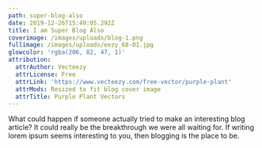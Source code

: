 ```yaml
---
path: super-blog-also
date: 2019-12-26T15:49:05.292Z
title: I am Super Blog Also
coverimage: /images/uploads/blog-1.png
fullimage: /images/uploads/eezy_68-01.jpg
glowcolor: 'rgba(206, 82, 47, 1)'
attribution:
  attrAuthor: Vecteezy
  attrLicense: Free
  attrLink: 'https://www.vecteezy.com/free-vector/purple-plant'
  attrMods: Resized to fit blog cover image
  attrTitle: Purple Plant Vectors
---
```

What could happen if someone actually tried to make an interesting blog article? It could really be the breakthrough we were all waiting for. If writing lorem ipsum seems interesting to you, then blogging is the place to be.
